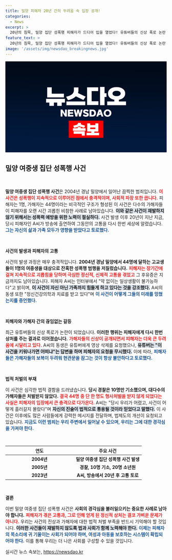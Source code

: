```yaml
---
title: 밀양 피해자 20년 간의 두려움 속 입장 공개!
categories:
  - News
excerpt: >
  20년의 침묵, 밀양 집단 성폭행 피해자가 드디어 입을 열었다! 유튜버들의 신상 폭로 논란 속에서 그녀의 고통과 가족의 비극이 드러났다. 여전히 지속되는 트라우마와 폭로가 가져온 새로운 두려움, 깊이 있는 인터뷰와 함께 사건의 진실을 파헤친다. 클릭해 더 알아보세요!
feature_text: >
  20년의 침묵, 밀양 집단 성폭행 피해자가 드디어 입을 열었다! 유튜버들의 신상 폭로 논란 속에서 그녀의 고통과 가족의 비극이 드러났다. 여전히 지속되는 트라우마와 폭로가 가져온 새로운 두려움, 깊이 있는 인터뷰와 함께 사건의 진실을 파헤친다. 클릭해 더 알아보세요!
image: '/assets/img/newsdao_breakingnews.jpg'
---
```


<p><img src="/assets/img/newsdao_breakingnews.jpg" alt="firstkoreanews 속보" /></p>

<h2 data-ke-size="size26">밀양 여중생 집단 성폭행 사건</h2>

<p data-ke-size="size16">&nbsp;</p>

<p><strong>밀양 여중생 집단 성폭행 사건</strong>은 2004년 경남 밀양에서 일어난 끔찍한 범죄입니다. <b><span style="color: #ee2323;">이 사건은 성폭행이 지속적으로 이루어진 점에서 충격적이며, 사회적 파장 또한 큽니다.</span></b> 피해자는 1명, 가해자는 44명이라는 비극적인 구조가 형성된 이 사건은 다수의 가해자들이 피해자를 오랜 시간 괴롭힌 비참한 사례로 남아있습니다. <b><span style="background-color: #21538527;">이와 같은 사건이 재발하지 않기 위해서는 성폭력 예방을 위한 노력이 절실하다.</span></b> 사건 발생 이후 20년이 지난 지금, 당시 피해자인 A씨가 방송에 출연하여 그동안의 고통을 다시 한번 세상에 알렸습니다. <b><span style="color: #1a5490;">그는 자신의 삶과 가족 모두가 영향을 받았다고 토로했다.</span></b></p>

<p data-ke-size="size16">&nbsp;</p>

<p><b>사건의 발생과 피해자의 고통</b></p>

<p>사건의 발생 과정은 매우 충격적입니다. <b>2004년 경남 밀양에서 44명에 달하는 고교생들이 1명의 여중생을 대상으로 잔혹한 성폭행 범행을 저질렀습니다.</b> <b><span style="color: #ee2323;">피해자는 장기간에 걸쳐 지속적으로 괴롭힘을 당하며 극심한 정신적, 신체적 고통을 겪었고</span></b> 그 후유증은 지금까지도 남아있습니다. 피해자 A씨는 인터뷰에서 "약 없이는 일상생활이 불가능하다"고 밝히며, <b><span style="background-color: #21538527;">이 사건이 자신 아닌 가족까지 힘들게 하고 있다는 것을 강조했다.</span></b> A씨의 동생 또한 "정신건강의학과 치료를 받고 있다"며 <b><span style="color: #1a5490;">이 사건이 어떻게 그들의 미래를 망쳤는지를 증언했다.</span></b></p>

<p data-ke-size="size16">&nbsp;</p>

<p><b>피해자와 가해자 간의 끊임없는 갈등</b></p>

<p>최근 유튜버들의 신상 폭로가 논란이 되었습니다. <b>이러한 행위는 피해자에게 다시 한번 상처를 주는 결과로 이어졌습니다.</b> <b><span style="color: #ee2323;">가해자들의 신상이 공개되면서 피해자는 더욱 큰 두려움에 시달리고 있다.</span></b> A씨의 동생은 유튜버에게 영상 삭제를 요청했으나, <b><span style="background-color: #21538527;">유튜버는 "이 사건을 키워나가면 어떠냐"는 답변을 하며 피해자의 요청을 무시했다.</span></b> 이에 따라, <b><span style="color: #1a5490;">피해자들은 가해자들의 보복이 두려워 현관문을 잠그는 것이 항상 불안하다고 토로했다.</span></b></p>

<p data-ke-size="size16">&nbsp;</p>

<p><b>법적 처벌의 부재</b></p>

<p>이 사건은 심각한 법적 결함을 드러냈습니다. <b>당시 경찰은 10명만 기소했으며, 대다수의 가해자들은 처벌받지 않았다.</b> <b><span style="color: #ee2323;">결국 44명 중 단 한 명도 형사처벌을 받지 않게 되었다는 사실은 피해자의 입장에서 큰 충격으로 다가온다.</span></b> A씨는 "당시 우리가 어렸고, 사건이 어떻게 흘러갈지 몰랐다"며 <b><span style="background-color: #21538527;">자신의 진술이 법적으로 통용될 것이라 믿었다고 말했다.</span></b> 이 사건은 이후에도 많은 사람들에게 강력한 메시지를 전달하며, 법제도의 개선이 요청되고 있습니다. <b><span style="color: #1a5490;">지금도 이런 범죄는 우리 주변에서 일어날 수 있으며, 우리는 그에 대한 경각심을 가져야 한다.</span></b></p>

<p data-ke-size="size16">&nbsp;</p>

<table style="width: 100%;">
    <thead>
        <tr>
            <th style="width: 50%; text-align: center;">연도</th>
            <th style="width: 50%; text-align: center;">주요 사건</th>
        </tr>
    </thead>
    <tbody>
        <tr>
            <td style="text-align: center; height: 20px;"><b>2004년</b></td>
            <td style="text-align: center; height: 20px;"><b>밀양 여중생 집단 성폭행 사건 발생</b></td>
        </tr>
        <tr>
            <td style="text-align: center; height: 20px;"><b>2005년</b></td>
            <td style="text-align: center; height: 20px;"><b>경찰, 10명 기소, 20명 소년원</b></td>
        </tr>
        <tr>
            <td style="text-align: center; height: 20px;"><b>2023년</b></td>
            <td style="text-align: center; height: 20px;"><b>A씨, 방송에서 20년 후 고통 토로</b></td>
        </tr>
    </tbody>
</table>

<p data-ke-size="size16">&nbsp;</p>

<p><b>결론</b></p>

<p>이번 밀양 여중생 집단 성폭행 사건은 <b>사회의 경각심을 불러일으키는 중요한 사례로 남아야 합니다.</b> <b><span style="color: #ee2323;">피해자가 겪은 고통과, 그로 인해 얻게 된 정신적 상처는 결코 가벼운 문제가 아니다.</span></b> 우리는 사건의 진상과 가해자에 대한 법적 처벌 부족을 반드시 기억해야 할 것입니다. <b><span style="background-color: #21538527;">이러한 사건들이 재발하지 않도록 법과 사회가 함께 노력해야 한다.</span></b> <b><span style="color: #1a5490;">이제는 피해자의 목소리에 귀 기울이는 사회가 되어야 하며, 여성과 아동을 보호하는 시스템이 확립되어야 한다.</span></b> 이를 통해 우리는 더 나은 사회를 구성할 수 있을 것입니다.</p>
실시간 뉴스 속보는, <a href="https://newsdao.kr" rel="dofollow">https://newsdao.kr</a>



